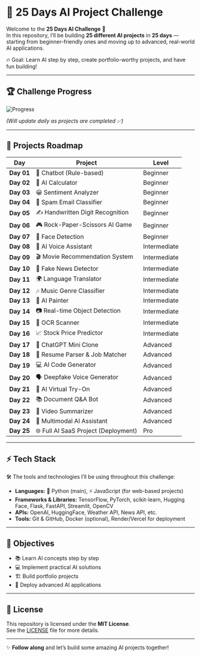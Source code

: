# 🚀 25 Days AI Project Challenge  

Welcome to the **25 Days AI Challenge** 🎯  
In this repository, I’ll be building **25 different AI projects** in **25 days** — starting from beginner-friendly ones and moving up to advanced, real-world AI applications.  

🔥 Goal: Learn AI step by step, create portfolio-worthy projects, and have fun building!  

---

## 🏆 Challenge Progress

![Progress](https://img.shields.io/badge/Progress-1%2F25-blue?style=for-the-badge)

*(Will update daily as projects are completed ✅)*  

---

## 📌 Projects Roadmap

|     Day    |                Project                |     Level     |
|------------|---------------------------------------|---------------|
| **Day 01** | 🤖 Chatbot (Rule-based)               | Beginner     |
| **Day 02** | 🔢 AI Calculator                      | Beginner     |
| **Day 03** | 😀 Sentiment Analyzer                 | Beginner     |
| **Day 04** | 📧 Spam Email Classifier              | Beginner     |
| **Day 05** | ✍️ Handwritten Digit Recognition      | Beginner     |
| **Day 06** | 🎮 Rock-Paper-Scissors AI Game        | Beginner     |
| **Day 07** | 👀 Face Detection                     | Beginner     |
| **Day 08** | 🎤 AI Voice Assistant                 | Intermediate |
| **Day 09** | 🎬 Movie Recommendation System        | Intermediate |
| **Day 10** | 📰 Fake News Detector                 | Intermediate |
| **Day 11** | 🌍 Language Translator                | Intermediate |
| **Day 12** | 🎶 Music Genre Classifier             | Intermediate |
| **Day 13** | 🎨 AI Painter                         | Intermediate |
| **Day 14** | 📷 Real-time Object Detection         | Intermediate |
| **Day 15** | 🔎 OCR Scanner                        | Intermediate |
| **Day 16** | 📈 Stock Price Predictor              | Intermediate |
| **Day 17** | 💬 ChatGPT Mini Clone                 | Advanced     |
| **Day 18** | 📄 Resume Parser & Job Matcher        | Advanced     |
| **Day 19** | 💻 AI Code Generator                  | Advanced     |
| **Day 20** | 🗣️ Deepfake Voice Generator           | Advanced     |
| **Day 21** | 👗 AI Virtual Try-On                  | Advanced     |
| **Day 22** | 📚 Document Q&A Bot                   | Advanced     |
| **Day 23** | 🎥 Video Summarizer                   | Advanced     |
| **Day 24** | 🔀 Multimodal AI Assistant            | Advanced     |
| **Day 25** | 🌐 Full AI SaaS Project (Deployment)  | Pro          |

---

## ⚡ Tech Stack
🛠️ The tools and technologies I’ll be using throughout this challenge:  

- **Languages:** 🐍 Python (main), ⚡ JavaScript (for web-based projects)  
- **Frameworks & Libraries:** TensorFlow, PyTorch, scikit-learn, Hugging Face, Flask, FastAPI, Streamlit, OpenCV  
- **APIs:** OpenAI, HuggingFace, Weather API, News API, etc.  
- **Tools:** Git & GitHub, Docker (optional), Render/Vercel for deployment  

---

## 🎯 Objectives
- 📚 Learn AI concepts step by step  
- 💻 Implement practical AI solutions  
- 🏗️ Build portfolio projects  
- 🚀 Deploy advanced AI applications  

---

## 📜 License
This repository is licensed under the **MIT License**.  
See the [LICENSE](LICENSE) file for more details.  

---

✨ **Follow along** and let’s build some amazing AI projects together!  

